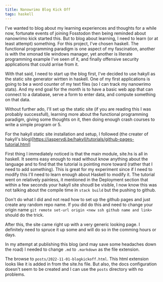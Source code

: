 ```yaml
---
title: Nanowrimo Blog Kick Off
tags: haskell
---
```


I've wanted to blog about my learning experiences and thoughts for a while now, fortunate events of joining Fosstodon then being reminded about nanowrimo kick started this. But to blog about learning, I need to learn (or at least attempt) something. For this project, I've chosen haskell. The functional programming paradigm is one aspect of my fascination, another is with the xmonad tile windows manager, yet another is literate programming example I've seen of it, and finally offensive security applications that could arrise from it.

With that said, I need to start up the blog first, I've decided to use hakyll as the static site generator wirtten in haskell. One of my first applications is going to be a word counter of my text files (so I can track my nanowrimo stats). And my end goal for the month is to have a basic web app that can connect to a database, serve a form to enter data, and compute something on that data. 

Without further ado, I'll set up the static site (if you are reading this I was probably successfull), learning more about the functional programming paradigm, giving some thoughts on it, then doing enough crash courses to write a simple program or 5.

For the hakyll static site installation and setup, I followed (the creater of hakyll's blog)[https://jaspervdj.be/hakyll/tutorials/github-pages-tutorial.html]

First thing I immediately noticed is that the main module, site.hs is all in haskell. It seems easy enough to read without know anything about the language and to find that the tutorial is pointing more toward (rather that I need to add something). This is great for my experiment since if I need to modify this I'll need to learn enough about Haskell to modify it. The tutorial went on relatively painless, it mentioned in the Deployment section that within a few seconds your hakyll site shoudl be visible, I now know this was not talking about the compile time in `stack build` but the pushing to github. 

Don't do what I did and not read how to set up the github pages and just create any random repo name. If you did do this and need to change your origin name `git remote set-url origin <new ssh github name and link>` should do the trick.

After this, the site came right up with a very generic looking page. I definitely need to spruce it up some and will do so in the comming hours or days. 

In my attempt at publishing this blog (and may save some headaches down the road) I needed to change `.md` to `.markdown` as the file extension.

The browse to `posts/2022-11-01-blogkickoff.html`. This html extension looks like it is added in from the site.hs file. But also, the docs configuration doesn't seem to be created and I can use the `posts` directory with no problems.

